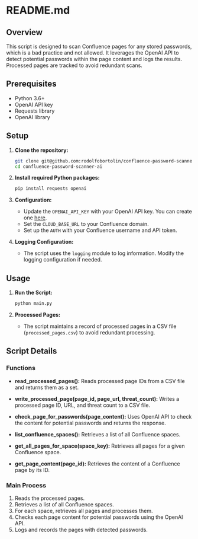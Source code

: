
# README.md

## Overview

This script is designed to scan Confluence pages for any stored passwords, which is a bad practice and not allowed. It leverages the OpenAI API to detect potential passwords within the page content and logs the results. Processed pages are tracked to avoid redundant scans.

## Prerequisites

- Python 3.6+
- OpenAI API key
- Requests library
- OpenAI library

## Setup

1. **Clone the repository:**
    ```bash
    git clone git@github.com:rodolfobortolin/confluence-password-scanner-ai.git
    cd confluence-password-scanner-ai
    ```

2. **Install required Python packages:**
    ```bash
    pip install requests openai
    ```

3. **Configuration:**
   - Update the `OPENAI_API_KEY` with your OpenAI API key. You can create one [here](https://platform.openai.com/api-keys).
   - Set the `CLOUD_BASE_URL` to your Confluence domain.
   - Set up the `AUTH` with your Confluence username and API token.

4. **Logging Configuration:**
   - The script uses the `logging` module to log information. Modify the logging configuration if needed.

## Usage

1. **Run the Script:**
    ```bash
    python main.py
    ```

2. **Processed Pages:**
   - The script maintains a record of processed pages in a CSV file (`processed_pages.csv`) to avoid redundant processing.

## Script Details

### Functions

- **read_processed_pages():**
  Reads processed page IDs from a CSV file and returns them as a set.

- **write_processed_page(page_id, page_url, threat_count):**
  Writes a processed page ID, URL, and threat count to a CSV file.

- **check_page_for_passwords(page_content):**
  Uses OpenAI API to check the content for potential passwords and returns the response.

- **list_confluence_spaces():**
  Retrieves a list of all Confluence spaces.

- **get_all_pages_for_space(space_key):**
  Retrieves all pages for a given Confluence space.

- **get_page_content(page_id):**
  Retrieves the content of a Confluence page by its ID.

### Main Process

1. Reads the processed pages.
2. Retrieves a list of all Confluence spaces.
3. For each space, retrieves all pages and processes them.
4. Checks each page content for potential passwords using the OpenAI API.
5. Logs and records the pages with detected passwords.
